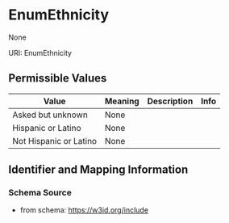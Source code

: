 # EnumEthnicity

None

URI: EnumEthnicity

## Permissible Values

| Value | Meaning | Description | Info |
| --- | --- | --- | --- |
| Asked but unknown | None |  | |
| Hispanic or Latino | None |  | |
| Not Hispanic or Latino | None |  | |


## Identifier and Mapping Information







### Schema Source


* from schema: https://w3id.org/include



